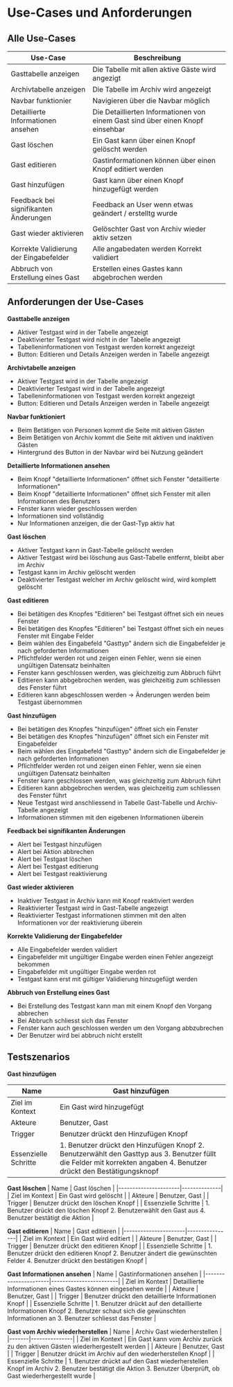 # Use-Cases und Anforderungen


## Alle Use-Cases

| Use-Case | Beschreibung |
|----------|--------------|
| Gasttabelle anzeigen | Die Tabelle mit allen aktive  Gäste wird angezigt |
| Archivtabelle anzeigen | Die Tabelle im Archiv wird angezeigt |
| Navbar funktionier | Navigieren über die Navbar möglich |
| Detaillierte Informationen ansehen | Die Detaillierten Informationen von einem Gast sind über einen Knopf einsehbar |
| Gast löschen | Ein Gast kann über einen Knopf gelöscht werden |
| Gast editieren | Gastinformationen können über einen Knopf editiert werden |
| Gast hinzufügen | Gast kann über einen Knopf hinzugefügt werden |
| Feedback bei signifikanten Änderungen | Feedback an User wenn etwas geändert / erstelltg wurde |
| Gast wieder aktivieren | Gelöschter Gast von Archiv wieder aktiv setzen |
| Korrekte Validierung der Eingabefelder | Alle angabedaten werden Korrekt validiert |
| Abbruch von Erstellung eines Gast | Erstellen eines Gastes kann abgebrochen werden |

## Anforderungen der Use-Cases

**Gasttabelle anzeigen**
- Aktiver Testgast wird in der Tabelle angezeigt
- Deaktivierter Testgast wird nicht in der Tabelle angezeigt
- Tabelleninformationen von Testgast werden korrekt angezeigt
- Button: Editieren und Details Anzeigen werden in Tabelle angezeigt

**Archivtabelle anzeigen**
- Aktiver Testgast wird in der Tabelle angezeigt
- Deaktivierter Testgast wird in der Tabelle angezeigt
- Tabelleninformationen von Testgast werden korrekt angezeigt
- Button: Editieren und Details Anzeigen werden in Tabelle angezeigt

**Navbar funktioniert**
- Beim Betätigen von Personen kommt die Seite mit aktiven Gästen
- Beim Betätigen von Archiv kommt die Seite mit aktiven und inaktiven Gästen
- Hintergrund des Button in der Navbar wird bei Nutzung geändert

**Detaillierte Informationen ansehen**
- Beim Knopf "detaillierte Informationen" öffnet sich Fenster "detaillierte Informationen"
- Beim Knopf "detaillierte Informationen" öffnet sich Fenster mit allen Informationen des Benutzers
- Fenster kann wieder geschlossen werden
- Informationen sind vollständig
- Nur Informationen anzeigen, die der Gast-Typ aktiv hat

**Gast löschen**
- Aktiver Testgast kann in Gast-Tabelle gelöscht werden
- Aktiver Testgast wird bei löschung aus Gast-Tabelle entfernt, bleibt aber im Archiv
- Testgast kann im Archiv gelöscht werden
- Deaktivierter Testgast welcher im Archiv gelöscht wird, wird komplett gelöscht

**Gast editieren**
- Bei betätigen des Knopfes "Editieren" bei Testgast öffnet sich ein neues Fenster
- Bei betätigen des Knopfes "Editieren" bei Testgast öffnet sich ein neues Fenster mit Eingabe Felder
- Beim wählen des Eingabefeld "Gasttyp" ändern sich die Eingabefelder je nach geforderten Informationen
- Pflichtfelder werden rot und zeigen einen Fehler, wenn sie einen ungültigen Datensatz beinhalten
- Fenster kann geschlossen werden, was gleichzeitig zum Abbruch führt
- Editieren kann abbgebrochen werden, was gleichzeitig zum schliessen des Fenster führt
- Editieren kann abgeschlossen werden -> Änderungen werden beim Testgast übernommen

**Gast hinzufügen**
- Bei betätigen des Knopfes "hinzufügen" öffnet sich ein Fenster
- Bei betätigen des Knopfes "hinzufügen" öffnet sich ein Fenster mit Eingabefelder
- Beim wählen des Eingabefeld "Gasttyp" ändern sich die Eingabefelder je nach geforderten Informationen
- Pflichtfelder werden rot und zeigen einen Fehler, wenn sie einen ungültigen Datensatz beinhalten
- Fenster kann geschlossen werden, was gleichzeitig zum Abbruch führt
- Editieren kann abbgebrochen werden, was gleichzeitig zum schliessen des Fenster führt
- Neue Testgast wird anschliessend in Tabelle Gast-Tabelle und Archiv-Tabelle angezeigt
- Informationen stimmen mit den eigebenen Informationen überein

**Feedback bei signifikanten Änderungen**
- Alert bei Testgast hinzufügen
- Alert bei Aktion abbrechen
- Alert bei Testgast löschen
- Alert bei Testgast editierung
- Alert bei Testgast reaktivierung 

**Gast wieder aktivieren**
- Inaktiver Testgast in Archiv kann mit Knopf reaktiviert werden
- Reaktivierter Testgast wird in Gast-Tabelle angezeigt
- Reaktivierter Testgast informationen stimmen mit den alten Informationen vor der reaktivierung überein

**Korrekte Validierung der Eingabefelder**
- Alle Eingabefelder werden validiert
- Eingabefelder mit ungültiger Eingabe werden einen Fehler angezeigt bekommen
- Eingabefelder mit ungültiger Eingabe werden rot
- Testgast kann erst mit gültiger Validierung hinzugefügt werden

**Abbruch von Erstellung eines Gast**
- Bei Erstellung des Testgast kann man mit einem Knopf den Vorgang abbrechen
- Bei Abbruch schliesst sich das Fenster
- Fenster kann auch geschlossen werden um den Vorgang abbzubrechen
- Der Benutzer wird bei abbruch nicht erstellt

## Testszenarios

**Gast hinzufügen**

| Name | Gast hinzufügen |
|----------------------|-----------------|
| Ziel im Kontext      | Ein Gast wird hinzugefügt |
| Akteure              | Benutzer, Gast |
| Trigger              | Benutzer drückt den Hinzufügen Knopf |
| Essenzielle Schritte | 1. Benutzer drückt den Hinzufügen Knopf 2. Benutzerwählt den Gasttyp aus 3. Benutzer füllt die Felder mit korrekten angaben 4. Benutzer drückt den Bestätigungsknopf |

**Gast löschen**
| Name                 | Gast löschen |
|----------------------|--------------|
| Ziel im Kontext      | Ein Gast wird gelöscht |
| Akteure              | Benutzer, Gast |
| Trigger              | Benutzer drückt den löschen Knopf |
| Essenzielle Schritte | 1. Benutzer drückt den löschen Knopf 2. Benutzerwählt den Gast aus 4. Benutzer bestätigt die Aktion |

**Gast editieren**
| Name                 | Gast editieren |
|----------------------|----------------|
| Ziel im Kontext      | Ein Gast wird editiert |
| Akteure              | Benutzer, Gast |
| Trigger              | Benutzer drückt den editieren Knopf |
| Essenzielle Schritte | 1. Benutzer drückt den editieren Knopf 2. Benutzer ändert die gewünschten Felder 4. Benutzer drückt den bestätigen Knopf |

**Gast Informationen ansehen**
| Name                 | Gastinformationen ansehen |
|----------------------|------------------------|
| Ziel im Kontext | Detaillierte Informationen eines Gastes können eingesehen werde |
| Akteure              | Benutzer, Gast |
| Trigger              | Benutzer drückt den detaillierte Informationen Knopf |
| Essenzielle Schritte | 1. Benutzer drückt auf den detaillierte Informationen Knopf 2. Benutzer schaut sich die gewünschten Informationen an 3. Benutzer schliesst das Fenster |

**Gast vom Archiv wiederherstellen**
| Name  | Archiv Gast wiederherstellen |
|-------|---------------|
| Ziel im Kontext      | Ein Gast kann vom Archiv zurück zu den aktiven Gästen wiederhergestellt werden |
| Akteure | Benutzer, Gast |
| Trigger | Benutzer drückt im Archiv auf den wiederherstellen Knopf |
| Essenzielle Schritte | 1. Benutzer drückt auf den Gast wiederherstellen Knopf im Archiv 2. Benutzer bestätigt die Aktion 3. Benutzer Überprüft, ob Gast wiederhergestellt wurde |